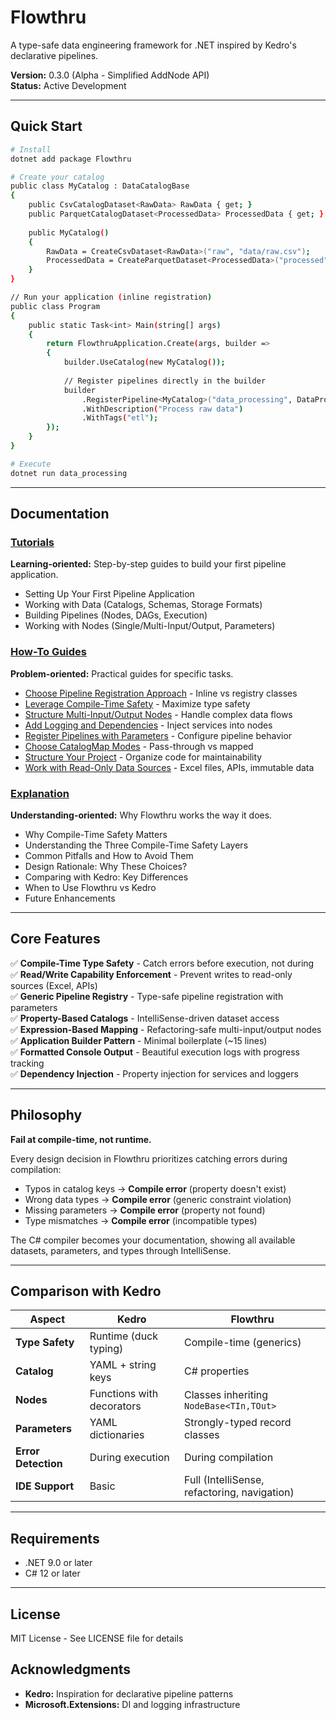 # Flowthru

A type-safe data engineering framework for .NET inspired by Kedro's declarative pipelines.

**Version:** 0.3.0 (Alpha - Simplified AddNode API)  
**Status:** Active Development

---

## Quick Start

```bash
# Install
dotnet add package Flowthru

# Create your catalog
public class MyCatalog : DataCatalogBase
{
    public CsvCatalogDataset<RawData> RawData { get; }
    public ParquetCatalogDataset<ProcessedData> ProcessedData { get; }
    
    public MyCatalog()
    {
        RawData = CreateCsvDataset<RawData>("raw", "data/raw.csv");
        ProcessedData = CreateParquetDataset<ProcessedData>("processed", "data/processed.parquet");
    }
}

// Run your application (inline registration)
public class Program
{
    public static Task<int> Main(string[] args)
    {
        return FlowthruApplication.Create(args, builder =>
        {
            builder.UseCatalog(new MyCatalog());
            
            // Register pipelines directly in the builder
            builder
                .RegisterPipeline<MyCatalog>("data_processing", DataProcessingPipeline.Create)
                .WithDescription("Process raw data")
                .WithTags("etl");
        });
    }
}
```

```bash
# Execute
dotnet run data_processing
```

---

## Documentation

### [Tutorials](docs/tutorials.md)

**Learning-oriented:** Step-by-step guides to build your first pipeline application.

- Setting Up Your First Pipeline Application
- Working with Data (Catalogs, Schemas, Storage Formats)
- Building Pipelines (Nodes, DAGs, Execution)
- Working with Nodes (Single/Multi-Input/Output, Parameters)

### [How-To Guides](docs/how-to/)

**Problem-oriented:** Practical guides for specific tasks.

- [Choose Pipeline Registration Approach](docs/how-to/pipeline-registration-approaches.md) - Inline vs registry classes
- [Leverage Compile-Time Safety](docs/how-to/compile-time-safety.md) - Maximize type safety
- [Structure Multi-Input/Output Nodes](docs/how-to/multi-input-output.md) - Handle complex data flows
- [Add Logging and Dependencies](docs/how-to/logging-dependencies.md) - Inject services into nodes
- [Register Pipelines with Parameters](docs/how-to/pipeline-parameters.md) - Configure pipeline behavior
- [Choose CatalogMap Modes](docs/how-to/catalog-map-modes.md) - Pass-through vs mapped
- [Structure Your Project](docs/how-to/project-structure.md) - Organize code for maintainability
- [Work with Read-Only Data Sources](docs/how-to/read-only-data-sources.md) - Excel files, APIs, immutable data

### [Explanation](docs/explanation.md)

**Understanding-oriented:** Why Flowthru works the way it does.

- Why Compile-Time Safety Matters
- Understanding the Three Compile-Time Safety Layers
- Common Pitfalls and How to Avoid Them
- Design Rationale: Why These Choices?
- Comparing with Kedro: Key Differences
- When to Use Flowthru vs Kedro
- Future Enhancements

---

## Core Features

✅ **Compile-Time Type Safety** - Catch errors before execution, not during  
✅ **Read/Write Capability Enforcement** - Prevent writes to read-only sources (Excel, APIs)  
✅ **Generic Pipeline Registry** - Type-safe pipeline registration with parameters  
✅ **Property-Based Catalogs** - IntelliSense-driven dataset access  
✅ **Expression-Based Mapping** - Refactoring-safe multi-input/output nodes  
✅ **Application Builder Pattern** - Minimal boilerplate (~15 lines)  
✅ **Formatted Console Output** - Beautiful execution logs with progress tracking  
✅ **Dependency Injection** - Property injection for services and loggers  

---

## Philosophy

**Fail at compile-time, not runtime.**

Every design decision in Flowthru prioritizes catching errors during compilation:
- Typos in catalog keys → **Compile error** (property doesn't exist)
- Wrong data types → **Compile error** (generic constraint violation)
- Missing parameters → **Compile error** (property not found)
- Type mismatches → **Compile error** (incompatible types)

The C# compiler becomes your documentation, showing all available datasets, parameters, and types through IntelliSense.

---

## Comparison with Kedro

| Aspect              | Kedro                     | Flowthru                                     |
| ------------------- | ------------------------- | -------------------------------------------- |
| **Type Safety**     | Runtime (duck typing)     | Compile-time (generics)                      |
| **Catalog**         | YAML + string keys        | C# properties                                |
| **Nodes**           | Functions with decorators | Classes inheriting `NodeBase<TIn,TOut>`      |
| **Parameters**      | YAML dictionaries         | Strongly-typed record classes                |
| **Error Detection** | During execution          | During compilation                           |
| **IDE Support**     | Basic                     | Full (IntelliSense, refactoring, navigation) |

---

## Requirements

- .NET 9.0 or later
- C# 12 or later

---

## License

MIT License - See LICENSE file for details

## Acknowledgments

- **Kedro:** Inspiration for declarative pipeline patterns
- **Microsoft.Extensions:** DI and logging infrastructure

